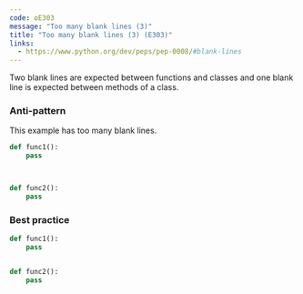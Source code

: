 ```yaml
---
code: oE303
message: "Too many blank lines (3)"
title: "Too many blank lines (3) (E303)"
links:
  - https://www.python.org/dev/peps/pep-0008/#blank-lines
---
```


Two blank lines are expected between functions and classes and one blank line is expected between methods of a class.

### Anti-pattern

This example has too many blank lines.

```python
def func1():
    pass



def func2():
    pass
```

### Best practice

```python
def func1():
    pass


def func2():
    pass
```
